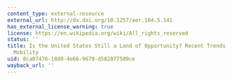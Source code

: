 ```yaml
---
content_type: external-resource
external_url: http://dx.doi.org/10.1257/aer.104.5.141
has_external_license_warning: true
license: https://en.wikipedia.org/wiki/All_rights_reserved
status: ''
title: Is the United States Still a Land of Opportunity? Recent Trends in Intergenerational
  Mobility
uid: 8ca07476-18d0-4e66-9679-d582877509ce
wayback_url: ''
---
```


